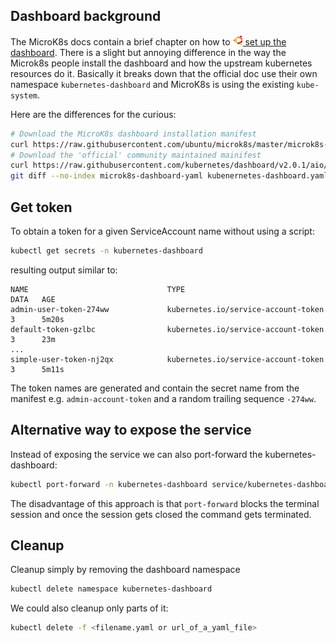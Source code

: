 
## Dashboard background

The MicroK8s docs contain a brief chapter on how to
[![](../images/ico/color/ubuntu_16.png) set up the dashboard](https://microk8s.io/docs/addon-dashboard).
There is a slight but annoying difference in the way the Microk8s people install the dashboard 
and how the upstream kubernetes resources do it.
Basically it breaks down that the official doc use their own namespace ``kubernetes-dashboard`` 
and MicroK8s is using the existing ``kube-system``.

Here are the differences for the curious: 

```bash
# Download the MicroK8s dashboard installation manifest
curl https://raw.githubusercontent.com/ubuntu/microk8s/master/microk8s-resources/actions/dashboard.yaml > microk8s-dashboard-yaml
# Download the 'official' community maintained mainifest
curl https://raw.githubusercontent.com/kubernetes/dashboard/v2.0.1/aio/deploy/recommended.yaml > kubenernetes-dashboard.yaml
git diff --no-index microk8s-dashboard-yaml kubenernetes-dashboard.yaml
```

## Get token

To obtain a token for a given ServiceAccount name without using a script:

```bash
kubectl get secrets -n kubernetes-dashboard
```
resulting output similar to:
```
NAME                               TYPE                                  DATA   AGE
admin-user-token-274ww             kubernetes.io/service-account-token   3      5m20s
default-token-gzlbc                kubernetes.io/service-account-token   3      23m
...
simple-user-token-nj2qx            kubernetes.io/service-account-token   3      5m11s
```

The token names are generated and contain the secret name from the manifest e.g. ``admin-account-token``
and a random trailing sequence ``-274ww``.

## Alternative way to expose the service

Instead of exposing the service we can also port-forward the kubernetes-dashboard:

```bash
kubectl port-forward -n kubernetes-dashboard service/kubernetes-dashboard 10443:443 --address 0.0.0.0
``` 
The disadvantage of this approach is that `port-forward` blocks the terminal session and once the session
gets closed the command gets terminated.

## Cleanup

Cleanup simply by removing the dashboard namespace

```bash
kubectl delete namespace kubernetes-dashboard
```

We could also cleanup only parts of it:

```bash
kubectl delete -f <filename.yaml or url_of_a_yaml_file>
```
